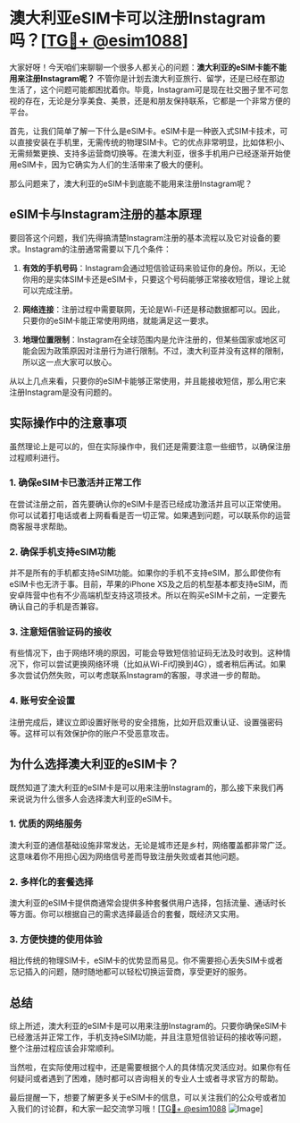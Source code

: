 # 澳大利亚eSIM卡可以注册Instagram吗？[[TG💪+ @esim1088](https://t.me/s/esim1088)]

大家好呀！今天咱们来聊聊一个很多人都关心的问题：**澳大利亚的eSIM卡能不能用来注册Instagram呢？** 不管你是计划去澳大利亚旅行、留学，还是已经在那边生活了，这个问题可能都困扰着你。毕竟，Instagram可是现在社交圈子里不可忽视的存在，无论是分享美食、美景，还是和朋友保持联系，它都是一个非常方便的平台。

首先，让我们简单了解一下什么是eSIM卡。eSIM卡是一种嵌入式SIM卡技术，可以直接安装在手机里，无需传统的物理SIM卡。它的优点非常明显，比如体积小、无需频繁更换、支持多运营商切换等。在澳大利亚，很多手机用户已经逐渐开始使用eSIM卡，因为它确实为人们的生活带来了极大的便利。

那么问题来了，澳大利亚的eSIM卡到底能不能用来注册Instagram呢？

## eSIM卡与Instagram注册的基本原理

要回答这个问题，我们先得搞清楚Instagram注册的基本流程以及它对设备的要求。Instagram的注册通常需要以下几个条件：

1. **有效的手机号码**：Instagram会通过短信验证码来验证你的身份。所以，无论你用的是实体SIM卡还是eSIM卡，只要这个号码能够正常接收短信，理论上就可以完成注册。
   
2. **网络连接**：注册过程中需要联网，无论是Wi-Fi还是移动数据都可以。因此，只要你的eSIM卡能正常使用网络，就能满足这一要求。

3. **地理位置限制**：Instagram在全球范围内是允许注册的，但某些国家或地区可能会因为政策原因对注册行为进行限制。不过，澳大利亚并没有这样的限制，所以这一点大家可以放心。

从以上几点来看，只要你的eSIM卡能够正常使用，并且能接收短信，那么用它来注册Instagram是没有问题的。

## 实际操作中的注意事项

虽然理论上是可以的，但在实际操作中，我们还是需要注意一些细节，以确保注册过程顺利进行。

### 1. 确保eSIM卡已激活并正常工作

在尝试注册之前，首先要确认你的eSIM卡是否已经成功激活并且可以正常使用。你可以试着打电话或者上网看看是否一切正常。如果遇到问题，可以联系你的运营商客服寻求帮助。

### 2. 确保手机支持eSIM功能

并不是所有的手机都支持eSIM功能。如果你的手机不支持eSIM，那么即使你有eSIM卡也无济于事。目前，苹果的iPhone XS及之后的机型基本都支持eSIM，而安卓阵营中也有不少高端机型支持这项技术。所以在购买eSIM卡之前，一定要先确认自己的手机是否兼容。

### 3. 注意短信验证码的接收

有些情况下，由于网络环境的原因，可能会导致短信验证码无法及时收到。这种情况下，你可以尝试更换网络环境（比如从Wi-Fi切换到4G），或者稍后再试。如果多次尝试仍然失败，可以考虑联系Instagram的客服，寻求进一步的帮助。

### 4. 账号安全设置

注册完成后，建议立即设置好账号的安全措施，比如开启双重认证、设置强密码等。这样可以有效保护你的账户不受恶意攻击。

## 为什么选择澳大利亚的eSIM卡？

既然知道了澳大利亚的eSIM卡是可以用来注册Instagram的，那么接下来我们再来说说为什么很多人会选择澳大利亚的eSIM卡。

### 1. 优质的网络服务

澳大利亚的通信基础设施非常发达，无论是城市还是乡村，网络覆盖都非常广泛。这意味着你不用担心因为网络信号差而导致注册失败或者其他问题。

### 2. 多样化的套餐选择

澳大利亚的eSIM卡提供商通常会提供多种套餐供用户选择，包括流量、通话时长等方面。你可以根据自己的需求选择最适合的套餐，既经济又实用。

### 3. 方便快捷的使用体验

相比传统的物理SIM卡，eSIM卡的优势显而易见。你不需要担心丢失SIM卡或者忘记插入的问题，随时随地都可以轻松切换运营商，享受更好的服务。

## 总结

综上所述，澳大利亚的eSIM卡是可以用来注册Instagram的。只要你确保eSIM卡已经激活并正常工作，手机支持eSIM功能，并且注意短信验证码的接收等问题，整个注册过程应该会非常顺利。

当然啦，在实际使用过程中，还是需要根据个人的具体情况灵活应对。如果你有任何疑问或者遇到了困难，随时都可以咨询相关的专业人士或者寻求官方的帮助。

最后提醒一下，想要了解更多关于eSIM卡的信息，可以关注我们的公众号或者加入我们的讨论群，和大家一起交流学习哦！[[TG💪+ @esim1088](https://t.me/s/esim1088) ![Image](https://i.postimg.cc/4NQfJmqS/Snipaste-2025-05-13-00-14-12.png)]